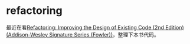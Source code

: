 # refactoring
最近在看[Refactoring: Improving the Design of Existing Code (2nd Edition) (Addison-Wesley Signature Series (Fowler))](https://www.amazon.com/gp/product/0134757599?ie=UTF8&tag=martinfowlerc-20&linkCode=as2&camp=1789&creative=9325&creativeASIN=0134757599)，整理下本书代码。

